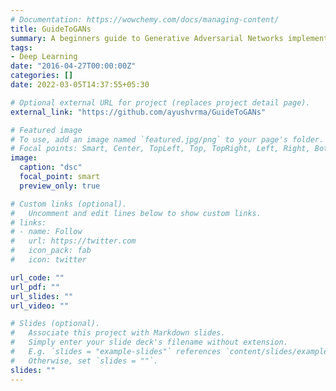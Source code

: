 ```yaml
---
# Documentation: https://wowchemy.com/docs/managing-content/
title: GuideToGANs
summary: A beginners guide to Generative Adversarial Networks implemented using PyTorch
tags:
- Deep Learning
date: "2016-04-27T00:00:00Z"
categories: []
date: 2022-03-05T14:37:55+05:30

# Optional external URL for project (replaces project detail page).
external_link: "https://github.com/ayushvrma/GuideToGANs"

# Featured image
# To use, add an image named `featured.jpg/png` to your page's folder.
# Focal points: Smart, Center, TopLeft, Top, TopRight, Left, Right, BottomLeft, Bottom, BottomRight.
image:
  caption: "dsc"
  focal_point: smart
  preview_only: true

# Custom links (optional).
#   Uncomment and edit lines below to show custom links.
# links:
# - name: Follow
#   url: https://twitter.com
#   icon_pack: fab
#   icon: twitter

url_code: ""
url_pdf: ""
url_slides: ""
url_video: ""

# Slides (optional).
#   Associate this project with Markdown slides.
#   Simply enter your slide deck's filename without extension.
#   E.g. `slides = "example-slides"` references `content/slides/example-slides.md`.
#   Otherwise, set `slides = ""`.
slides: ""
---
```

